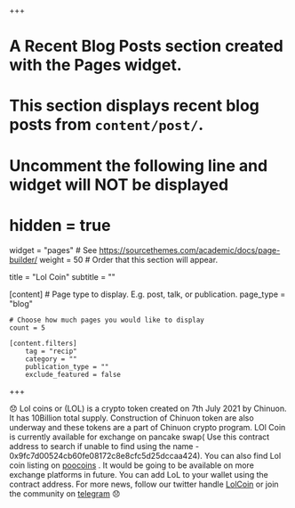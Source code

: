 +++
# A Recent Blog Posts section created with the Pages widget.
# This section displays recent blog posts from `content/post/`.

# Uncomment the following line and widget will NOT be displayed
 # hidden = true

widget = "pages"  # See https://sourcethemes.com/academic/docs/page-builder/
weight = 50  # Order that this section will appear.

title = "Lol Coin"
subtitle = ""


 

[content]
	# Page type to display. E.g. post, talk, or publication.
	page_type = "blog"

	# Choose how much pages you would like to display
	count = 5

	[content.filters]
		tag = "recip"
		category = ""
		publication_type = ""
		exclude_featured = false
+++

:disappointed: Lol coins or (LOL) is a crypto token created on 7th July 2021 by Chinuon. It has 10Billion total supply. Construction of Chinuon token are also underway and these tokens are a part of Chinuon crypto program. LOl Coin is currently available for exchange on pancake swap( Use this contract address to search if unable to find using the name - 0x9fc7d00524cb60fe08172c8e8cfc5d25dccaa424). You can also find Lol coin listing on [poocoins](https://poocoin.app/tokens/0x9fc7d00524cb60fe08172c8e8cfc5d25dccaa424) . It would be going to be available on more exchange platforms in future. You can add LoL to your wallet using the contract address. For more news, follow our twitter handle [LolCoin](https://twitter.com/LolCoins) or join the community on [telegram](https://t.me/joinchat/yDt-Nh4OYbBkNTRl) :disappointed:
